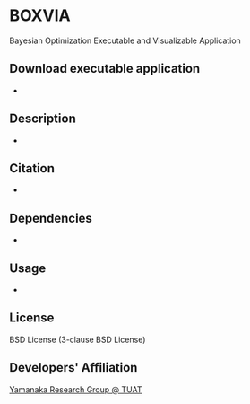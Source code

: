 # BOXVIA
Bayesian Optimization Executable and Visualizable Application

## Download executable application
-

## Description
-

## Citation
-

## Dependencies 
- 

## Usage
- 

## License
BSD License (3-clause BSD License)

## Developers' Affiliation
[Yamanaka Research Group @ TUAT](http://web.tuat.ac.jp/~yamanaka/)
